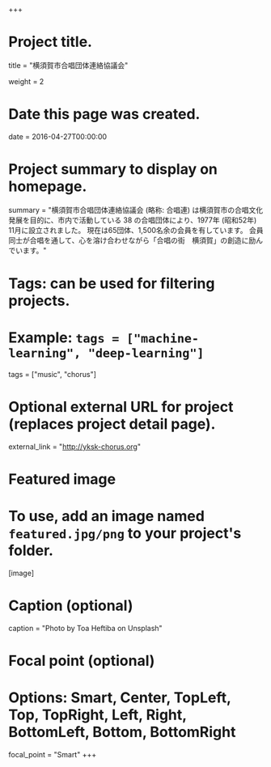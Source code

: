 +++
# Project title.
title = "横須賀市合唱団体連絡協議会"

weight = 2

# Date this page was created.
date = 2016-04-27T00:00:00

# Project summary to display on homepage.
summary = "横須賀市合唱団体連絡協議会 (略称: 合唱連) は横須賀市の合唱文化発展を目的に、市内で活動している 38 の合唱団体により、1977年 (昭和52年) 11月に設立されました。 現在は65団体、1,500名余の会員を有しています。 会員同士が合唱を通して、心を溶け合わせながら「合唱の街　横須賀」の創造に励んでいます。"

# Tags: can be used for filtering projects.
# Example: `tags = ["machine-learning", "deep-learning"]`
tags = ["music", "chorus"]

# Optional external URL for project (replaces project detail page).
external_link = "http://yksk-chorus.org"

# Featured image
# To use, add an image named `featured.jpg/png` to your project's folder. 
[image]
  # Caption (optional)
  caption = "Photo by Toa Heftiba on Unsplash"

  # Focal point (optional)
  # Options: Smart, Center, TopLeft, Top, TopRight, Left, Right, BottomLeft, Bottom, BottomRight
  focal_point = "Smart"
+++
